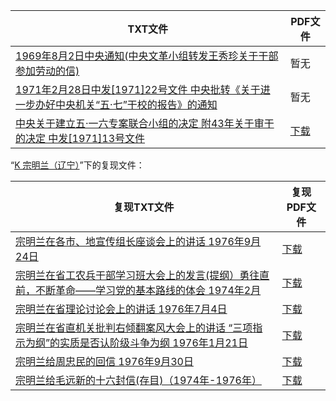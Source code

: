 | TXT文件 | PDF文件 |
| ------- | ------- |
| [1969年8月2日中央通知(中央文革小组转发王秀珍关于干部参加劳动的信)](1969%E5%B9%B48%E6%9C%882%E6%97%A5%E4%B8%AD%E5%A4%AE%E9%80%9A%E7%9F%A5%28%E4%B8%AD%E5%A4%AE%E6%96%87%E9%9D%A9%E5%B0%8F%E7%BB%84%E8%BD%AC%E5%8F%91%E7%8E%8B%E7%A7%80%E7%8F%8D%E5%85%B3%E4%BA%8E%E5%B9%B2%E9%83%A8%E5%8F%82%E5%8A%A0%E5%8A%B3%E5%8A%A8%E7%9A%84%E4%BF%A1%29.txt) | 暂无 |
| [1971年2月28日中发[1971]22号文件 中央批转《关于进一步办好中央机关“五·七”干校的报告》的通知](1971%E5%B9%B42%E6%9C%8828%E6%97%A5%E4%B8%AD%E5%8F%91%5B1971%5D22%E5%8F%B7%E6%96%87%E4%BB%B6%20%E4%B8%AD%E5%A4%AE%E6%89%B9%E8%BD%AC%E3%80%8A%E5%85%B3%E4%BA%8E%E8%BF%9B%E4%B8%80%E6%AD%A5%E5%8A%9E%E5%A5%BD%E4%B8%AD%E5%A4%AE%E6%9C%BA%E5%85%B3%E2%80%9C%E4%BA%94%C2%B7%E4%B8%83%E2%80%9D%E5%B9%B2%E6%A0%A1%E7%9A%84%E6%8A%A5%E5%91%8A%E3%80%8B%E7%9A%84%E9%80%9A%E7%9F%A5.txt) | 暂无 |
| [中央关于建立五·一六专案联合小组的决定 附43年关于审干的决定 中发[1971]13号文件](%E4%B8%AD%E5%A4%AE%E5%85%B3%E4%BA%8E%E5%BB%BA%E7%AB%8B%E4%BA%94%C2%B7%E4%B8%80%E5%85%AD%E4%B8%93%E6%A1%88%E8%81%94%E5%90%88%E5%B0%8F%E7%BB%84%E7%9A%84%E5%86%B3%E5%AE%9A%20%E9%99%8443%E5%B9%B4%E5%85%B3%E4%BA%8E%E5%AE%A1%E5%B9%B2%E7%9A%84%E5%86%B3%E5%AE%9A%20%E4%B8%AD%E5%8F%91%5B1971%5D13%E5%8F%B7%E6%96%87%E4%BB%B6.txt) | [下载](%E4%B8%AD%E5%A4%AE%E5%85%B3%E4%BA%8E%E5%BB%BA%E7%AB%8B%E4%BA%94%C2%B7%E4%B8%80%E5%85%AD%E4%B8%93%E6%A1%88%E8%81%94%E5%90%88%E5%B0%8F%E7%BB%84%E7%9A%84%E5%86%B3%E5%AE%9A%20%E9%99%8443%E5%B9%B4%E5%85%B3%E4%BA%8E%E5%AE%A1%E5%B9%B2%E7%9A%84%E5%86%B3%E5%AE%9A%20%E4%B8%AD%E5%8F%91%5B1971%5D13%E5%8F%B7%E6%96%87%E4%BB%B6.pdf) |

“[K 宗明兰（辽宁）](../K%20%E5%AE%97%E6%98%8E%E5%85%B0%EF%BC%88%E8%BE%BD%E5%AE%81%EF%BC%89)”下的复现文件：

| 复现TXT文件 | 复现PDF文件 |
| ------- | ------- |
| [宗明兰在各市、地宣传组长座谈会上的讲话 1976年9月24日](../K%20%E5%AE%97%E6%98%8E%E5%85%B0%EF%BC%88%E8%BE%BD%E5%AE%81%EF%BC%89/%E5%AE%97%E6%98%8E%E5%85%B0%E5%9C%A8%E5%90%84%E5%B8%82%E3%80%81%E5%9C%B0%E5%AE%A3%E4%BC%A0%E7%BB%84%E9%95%BF%E5%BA%A7%E8%B0%88%E4%BC%9A%E4%B8%8A%E7%9A%84%E8%AE%B2%E8%AF%9D%201976%E5%B9%B49%E6%9C%8824%E6%97%A5.txt) | [下载](../K%20%E5%AE%97%E6%98%8E%E5%85%B0%EF%BC%88%E8%BE%BD%E5%AE%81%EF%BC%89/%E5%AE%97%E6%98%8E%E5%85%B0%E5%9C%A8%E5%90%84%E5%B8%82%E3%80%81%E5%9C%B0%E5%AE%A3%E4%BC%A0%E7%BB%84%E9%95%BF%E5%BA%A7%E8%B0%88%E4%BC%9A%E4%B8%8A%E7%9A%84%E8%AE%B2%E8%AF%9D%201976%E5%B9%B49%E6%9C%8824%E6%97%A5.pdf) |
| [宗明兰在省工农兵干部学习班大会上的发言(提纲）勇往直前，不断革命——学习党的基本路线的体会 1974年2月](../K%20%E5%AE%97%E6%98%8E%E5%85%B0%EF%BC%88%E8%BE%BD%E5%AE%81%EF%BC%89/%E5%AE%97%E6%98%8E%E5%85%B0%E5%9C%A8%E7%9C%81%E5%B7%A5%E5%86%9C%E5%85%B5%E5%B9%B2%E9%83%A8%E5%AD%A6%E4%B9%A0%E7%8F%AD%E5%A4%A7%E4%BC%9A%E4%B8%8A%E7%9A%84%E5%8F%91%E8%A8%80%28%E6%8F%90%E7%BA%B2%EF%BC%89%E5%8B%87%E5%BE%80%E7%9B%B4%E5%89%8D%EF%BC%8C%E4%B8%8D%E6%96%AD%E9%9D%A9%E5%91%BD%E2%80%94%E2%80%94%E5%AD%A6%E4%B9%A0%E5%85%9A%E7%9A%84%E5%9F%BA%E6%9C%AC%E8%B7%AF%E7%BA%BF%E7%9A%84%E4%BD%93%E4%BC%9A%201974%E5%B9%B42%E6%9C%88.txt) | [下载](../K%20%E5%AE%97%E6%98%8E%E5%85%B0%EF%BC%88%E8%BE%BD%E5%AE%81%EF%BC%89/%E5%AE%97%E6%98%8E%E5%85%B0%E5%9C%A8%E7%9C%81%E5%B7%A5%E5%86%9C%E5%85%B5%E5%B9%B2%E9%83%A8%E5%AD%A6%E4%B9%A0%E7%8F%AD%E5%A4%A7%E4%BC%9A%E4%B8%8A%E7%9A%84%E5%8F%91%E8%A8%80%28%E6%8F%90%E7%BA%B2%EF%BC%89%E5%8B%87%E5%BE%80%E7%9B%B4%E5%89%8D%EF%BC%8C%E4%B8%8D%E6%96%AD%E9%9D%A9%E5%91%BD%E2%80%94%E2%80%94%E5%AD%A6%E4%B9%A0%E5%85%9A%E7%9A%84%E5%9F%BA%E6%9C%AC%E8%B7%AF%E7%BA%BF%E7%9A%84%E4%BD%93%E4%BC%9A%201974%E5%B9%B42%E6%9C%88.pdf) |
| [宗明兰在省理论讨论会上的讲话 1976年7月4日](../K%20%E5%AE%97%E6%98%8E%E5%85%B0%EF%BC%88%E8%BE%BD%E5%AE%81%EF%BC%89/%E5%AE%97%E6%98%8E%E5%85%B0%E5%9C%A8%E7%9C%81%E7%90%86%E8%AE%BA%E8%AE%A8%E8%AE%BA%E4%BC%9A%E4%B8%8A%E7%9A%84%E8%AE%B2%E8%AF%9D%201976%E5%B9%B47%E6%9C%884%E6%97%A5.txt) | [下载](../K%20%E5%AE%97%E6%98%8E%E5%85%B0%EF%BC%88%E8%BE%BD%E5%AE%81%EF%BC%89/%E5%AE%97%E6%98%8E%E5%85%B0%E5%9C%A8%E7%9C%81%E7%90%86%E8%AE%BA%E8%AE%A8%E8%AE%BA%E4%BC%9A%E4%B8%8A%E7%9A%84%E8%AE%B2%E8%AF%9D%201976%E5%B9%B47%E6%9C%884%E6%97%A5.pdf) |
| [宗明兰在省直机关批判右倾翻案风大会上的讲话 “三项指示为纲”的实质是否认阶级斗争为纲 1976年1月21日](../K%20%E5%AE%97%E6%98%8E%E5%85%B0%EF%BC%88%E8%BE%BD%E5%AE%81%EF%BC%89/%E5%AE%97%E6%98%8E%E5%85%B0%E5%9C%A8%E7%9C%81%E7%9B%B4%E6%9C%BA%E5%85%B3%E6%89%B9%E5%88%A4%E5%8F%B3%E5%80%BE%E7%BF%BB%E6%A1%88%E9%A3%8E%E5%A4%A7%E4%BC%9A%E4%B8%8A%E7%9A%84%E8%AE%B2%E8%AF%9D%20%E2%80%9C%E4%B8%89%E9%A1%B9%E6%8C%87%E7%A4%BA%E4%B8%BA%E7%BA%B2%E2%80%9D%E7%9A%84%E5%AE%9E%E8%B4%A8%E6%98%AF%E5%90%A6%E8%AE%A4%E9%98%B6%E7%BA%A7%E6%96%97%E4%BA%89%E4%B8%BA%E7%BA%B2%201976%E5%B9%B41%E6%9C%8821%E6%97%A5.txt) | [下载](../K%20%E5%AE%97%E6%98%8E%E5%85%B0%EF%BC%88%E8%BE%BD%E5%AE%81%EF%BC%89/%E5%AE%97%E6%98%8E%E5%85%B0%E5%9C%A8%E7%9C%81%E7%9B%B4%E6%9C%BA%E5%85%B3%E6%89%B9%E5%88%A4%E5%8F%B3%E5%80%BE%E7%BF%BB%E6%A1%88%E9%A3%8E%E5%A4%A7%E4%BC%9A%E4%B8%8A%E7%9A%84%E8%AE%B2%E8%AF%9D%20%E2%80%9C%E4%B8%89%E9%A1%B9%E6%8C%87%E7%A4%BA%E4%B8%BA%E7%BA%B2%E2%80%9D%E7%9A%84%E5%AE%9E%E8%B4%A8%E6%98%AF%E5%90%A6%E8%AE%A4%E9%98%B6%E7%BA%A7%E6%96%97%E4%BA%89%E4%B8%BA%E7%BA%B2%201976%E5%B9%B41%E6%9C%8821%E6%97%A5.pdf) |
| [宗明兰给周忠民的回信 1976年9月30日](../K%20%E5%AE%97%E6%98%8E%E5%85%B0%EF%BC%88%E8%BE%BD%E5%AE%81%EF%BC%89/%E5%AE%97%E6%98%8E%E5%85%B0%E7%BB%99%E5%91%A8%E5%BF%A0%E6%B0%91%E7%9A%84%E5%9B%9E%E4%BF%A1%201976%E5%B9%B49%E6%9C%8830%E6%97%A5.txt) | [下载](../K%20%E5%AE%97%E6%98%8E%E5%85%B0%EF%BC%88%E8%BE%BD%E5%AE%81%EF%BC%89/%E5%AE%97%E6%98%8E%E5%85%B0%E7%BB%99%E5%91%A8%E5%BF%A0%E6%B0%91%E7%9A%84%E5%9B%9E%E4%BF%A1%201976%E5%B9%B49%E6%9C%8830%E6%97%A5.pdf) |
| [宗明兰给毛远新的十六封信(存目)（1974年-1976年）](../K%20%E5%AE%97%E6%98%8E%E5%85%B0%EF%BC%88%E8%BE%BD%E5%AE%81%EF%BC%89/%E5%AE%97%E6%98%8E%E5%85%B0%E7%BB%99%E6%AF%9B%E8%BF%9C%E6%96%B0%E7%9A%84%E5%8D%81%E5%85%AD%E5%B0%81%E4%BF%A1%28%E5%AD%98%E7%9B%AE%29%EF%BC%881974%E5%B9%B4-1976%E5%B9%B4%EF%BC%89.txt) | [下载](../K%20%E5%AE%97%E6%98%8E%E5%85%B0%EF%BC%88%E8%BE%BD%E5%AE%81%EF%BC%89/%E5%AE%97%E6%98%8E%E5%85%B0%E7%BB%99%E6%AF%9B%E8%BF%9C%E6%96%B0%E7%9A%84%E5%8D%81%E5%85%AD%E5%B0%81%E4%BF%A1%28%E5%AD%98%E7%9B%AE%29%EF%BC%881974%E5%B9%B4-1976%E5%B9%B4%EF%BC%89.pdf) |
